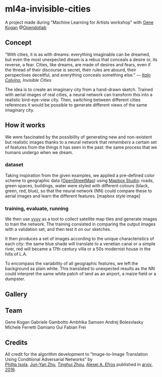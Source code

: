 # ml4a-invisible-cities
A project made during "Machine Learning for Artists workshop" with [Gene Kogan](https://github.com/genekogan) @[Opendotlab](http://www.opendotlab.it)

## Concept
“With cities, it is as with dreams: everything imaginable can be dreamed, but even the most unexpected dream is a rebus that conceals a desire or, its reverse, a fear. Cities, like dreams, are made of desires and fears, even if the thread of their discourse is secret, their rules are absurd, their perspectives deceitful, and everything conceals something else.” 
_― [Italo Calvino](https://en.wikipedia.org/wiki/Italo_Calvino), Invisible Cities_

The idea is to create an imaginary city from a hand-drawn sketch. Trained with aerial images of real cities, a neural network can transform this into a realistic bird-eye-view city.
Then, switching between different cities references it would be possible to generate different views of the same imaginary city.

## How it works
We were fascinated by the possibility of generating new and non-existent but realistic images thanks to a neural network that *remembers* a certain set of features from the things it has seen in the past: the same process that we humans undergo when we dream.

### dataset 
Taking inspiration from the given examples, we applied a pre-defined color scheme to geographic data ([OpenStreetMap](http://www.openstreetmap.org)) using [Mapbox Studio](https://www.mapbox.com): roads, green spaces, buildings, water were styled with different colours (black, green, red, blue), so that the neural network (NN) could compare these to aerial images and learn the different features.
[mapbox style image]

### training, evaluate, running
We then use [vvvv](https://vvvv.org) as a tool to collect satellite map tiles and generate images to train the network. The training consisted in comparing the output images with a validation set, and then test it on our sketches.

It then produces a set of images according to the unique characteristics of each city: the same blue shade will translate to a venetian canal or a simple river, red will became a 17th century villa or a 50s modernist house in the hills of L.A.

To encompass the variability of all geographic features, we left the background as plain white. This translated to unexpected results as the NN could interpret the same white patch of land as an airport, a maize field or a dumpster.


## Gallery

## Team
Gene Kogan
Gabriele Gambotto
Ambhika Samsen
Andrej Bolesvlasky 
Michele Ferretti
Damiano Gui
Fabian Frei

## Credits
All credit for the algorithm development to “Image-to-Image Translation Using Conditional Adversarial Networks” by  
 [Phillip Isola](http://web.mit.edu/phillipi/), [Jun-Yan Zhu](https://people.eecs.berkeley.edu/~junyanz/), [Tinghui Zhou](https://people.eecs.berkeley.edu/~tinghuiz/), [Alexei A. Efros](https://people.eecs.berkeley.edu/~efros/) published in [arxiv, 2016](https://arxiv.org/pdf/1611.07004v1.pdf).